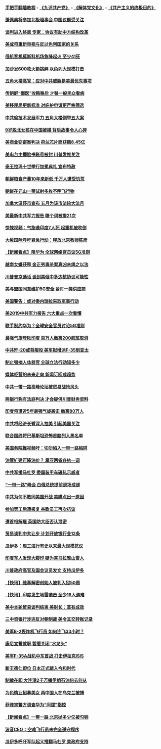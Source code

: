 #### [手把手翻墙教程](https://github.com/gfw-breaker/guides/wiki) -  [《九评共产党》](https://github.com/gfw-breaker/9ping.md?t=05060037) - [《解体党文化》](https://github.com/gfw-breaker/jtdwh.md?t=05060037) - [《共产主义的终极目的》](https://github.com/gfw-breaker/gczydzjmd.md?t=05060037)

#### [蓬佩奥将参加北极理事会 中国议题受关注](../pages/nsc418/n11236096.md?t=05060037) 

#### [谈判进入终局 专家：协议有助中方结构改革](../pages/nsc418/n11236020.md?t=05060037) 

#### [美或将重新审视与反以色列国家的关系](../pages/nsc418/n11235969.md?t=05060037) 

#### [俄航客机莫斯科机场急降起火 至少41死](../pages/nsc418/n11235919.md?t=05060037) 

#### [加沙发600枚火箭挑衅 以色列大规模打击](../pages/nsc418/n11235743.md?t=05060037) 

#### [五角大楼高官：应对中共威胁是美最优先事项](../pages/nsc418/n11235691.md?t=05060037) 

#### [传朝鲜“御医”收贿赂后 才替一般民众看病](../pages/nsc418/n11235009.md?t=05060037) 

#### [美移民局更新标准 对庇护申请更严格筛选](../pages/nsc418/n11234375.md?t=05060037) 

#### [中共偷技术发展军力 五角大楼例举五大案](../pages/nsc418/n11232655.md?t=05060037) 

#### [9岁脱北女孩在中国被捕 背后故事令人心碎](../pages/nsc418/n11234217.md?t=05060037) 

#### [美商业窃密案判决 荷兰芯片商获赔8.45亿](../pages/nsc418/n11234200.md?t=05060037) 

#### [美电台主播脸书账号被封 川普发推关注](../pages/nsc418/n11232200.md?t=05060037) 

#### [泰王拉玛十世举行加冕典礼 宣布特赦](../pages/nsc418/n11233993.md?t=05060037) 

#### [朝鲜粮食产量10年来新低 千万人遭受饥荒](../pages/nsc418/n11231831.md?t=05060037) 

#### [朝鲜在元山一带试射多枚不明飞行物](../pages/nsc418/n11233032.md?t=05060037) 

#### [加拿大温莎市宣布 五月为该市法轮大法月](../pages/nsc418/n11232919.md?t=05060037) 

#### [美最新中共军力报告 哪个词被提21次](../pages/nsc418/n11232614.md?t=05060037) 

#### [惊悚视频：气旋袭印度7人死 起重机被吹倒](../pages/nsc418/n11232791.md?t=05060037) 

#### [大赦国际呼吁紧急行动：释放北京教师陈彦](../pages/nsc418/n11232631.md?t=05060037) 

#### [【新闻看点】阻华为 全球网络官员议5G准则](../pages/nsc418/n11232399.md?t=05060037) 

#### [越南女嫌获释 金正男毒杀案真凶未绳之以法](../pages/nsc418/n11232663.md?t=05060037) 

#### [川普普京通话 谈到美俄中多边核协议可能性](../pages/nsc418/n11232521.md?t=05060037) 

#### [美与盟国同意维护5G安全 紧盯一类供应商](../pages/nsc418/n11232305.md?t=05060037) 

#### [美国警告：或对委内瑞拉采取军事行动](../pages/nsc418/n11231759.md?t=05060037) 

#### [美2019中共军力报告 六大重点一次看懂](../pages/nsc418/n11231924.md?t=05060037) 

#### [联手制约华为？全球安全官员讨论5G准则](../pages/nsc418/n11231723.md?t=05060037) 

#### [最强气旋登陆印度 百万人撤离200航班取消](../pages/nsc418/n11231446.md?t=05060037) 

#### [中共歼-20或将服役 美军拟增派F-35到亚太](../pages/nsc418/n11231286.md?t=05060037) 

#### [制止强摘人体器官 全球立法行动知多少](../pages/nsc418/n11229916.md?t=05060037) 

#### [媒体经营的未来走向 新闻订阅成趋势](../pages/nsc418/n11227859.md?t=05060037) 

#### [中共一带一路高峰论坛被贸易战抢风头](../pages/nsc418/n11229789.md?t=05060037) 

#### [两银行称有法庭判决 才会提供川普财务资料](../pages/nsc418/n11229714.md?t=05060037) 

#### [印度将遭近5年最强气旋袭击 撤离80万人](../pages/nsc418/n11229178.md?t=05060037) 

#### [中共将经济长臂深入拉美 引起美国关注](../pages/nsc418/n11229044.md?t=05060037) 

#### [联合国终将巴基斯坦恐怖首脑列入黑名单](../pages/nsc418/n11228791.md?t=05060037) 

#### [美国务院推视频吁：切勿陷入一带一路陷阱](../pages/nsc418/n11228840.md?t=05060037) 

#### [油管扩建可降油价？ 卑亚两省各执一词](../pages/nsc418/n11228357.md?t=05060037) 

#### [中共军援马杜罗 委国装甲车碾轧示威者](../pages/nsc418/n11227679.md?t=05060037) 

#### [“一带一路”峰会 白俄总统提前退场成谜](../pages/nsc418/n11208197.md?t=05060037) 

#### [中共为何不敢同美国开战 美媒点出一原因](../pages/nsc418/n11227472.md?t=05060037) 

#### [参加罢工后遭报复 谷歌员工再次抗议](../pages/nsc418/n11227242.md?t=05060037) 

#### [遭首相解雇 英国防大臣否认泄密](../pages/nsc418/n11227379.md?t=05060037) 

#### [贸易谈判中共让步 计划开放银行业12条](../pages/nsc418/n11227053.md?t=05060037) 

#### [瓜伊多：周三进行有史以来最大规模抗议](../pages/nsc418/n11227119.md?t=05060037) 

#### [印度军人发现大脚印 疑为喜马拉雅山雪人](../pages/nsc418/n11226904.md?t=05060037) 

#### [川普政府高官及国会议员发文 支持瓜伊多](../pages/nsc418/n11226605.md?t=05060037) 

#### [【快讯】维基解密创始人被判入狱50周](../pages/nsc418/n11226601.md?t=05060037) 

#### [【快讯】印度发生地雷袭击 至少16人遇难](../pages/nsc418/n11226583.md?t=05060037) 

#### [美中本轮贸易谈判结束 美财长：富有成效](../pages/nsc418/n11226466.md?t=05060037) 

#### [三中资银行涉违反对朝制裁 美令其交转账记录](../pages/nsc418/n11226285.md?t=05060037) 

#### [美军B-2轰炸机飞行员 如何连飞33小时？](../pages/nsc418/n11226241.md?t=05060037) 

#### [康尼宣誓就职 暂缓关闭“水龙头”](../pages/nsc418/n11226024.md?t=05060037) 

#### [美军F-35A战机中东首战 打击伊拉克ISIS](../pages/nsc418/n11225663.md?t=05060037) 

#### [新王德仁即位 日本正式踏入令和时代](../pages/nsc418/n11225925.md?t=05060037) 

#### [制裁在即 大连港2千万桶伊朗石油何去何从](../pages/nsc418/n11225276.md?t=05060037) 

#### [为色情业招募美女 两中国人在乌克兰被捕](../pages/nsc418/n11225138.md?t=05060037) 

#### [菲律宾警方调查华为“间谍”指控](../pages/nsc418/n11225052.md?t=05060037) 

#### [【新闻看点】一带一路 北京抛多少亿被勾销](../pages/nsc418/n11224834.md?t=05060037) 

#### [波音CEO：空难飞行员未完全遵守程序](../pages/nsc418/n11224825.md?t=05060037) 

#### [瓜伊多呼吁军队起义推翻马杜罗 美政府支持](../pages/nsc418/n11224901.md?t=05060037) 

